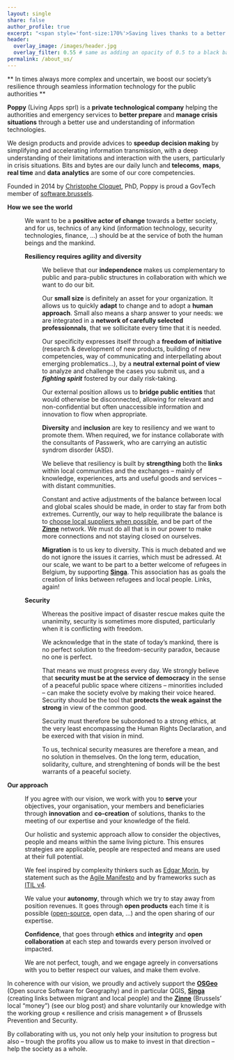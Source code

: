 ```yaml
---
layout: single
share: false
author_profile: true
excerpt: "<span style='font-size:170%'>Saving lives thanks to a better match<br>between humans and technology<br><br></span>"
header:
  overlay_image: /images/header.jpg
  overlay_filter: 0.55 # same as adding an opacity of 0.5 to a black background
permalink: /about_us/
---
```



<p class="has-line-data" data-line-start="1" data-line-end="2">** In times always more complex and uncertain, we boost our society’s resilience through seamless information technology for the public authorities **</p>
<p class="has-line-data" data-line-start="3" data-line-end="4"><strong>Poppy</strong> (Living Apps sprl) is a <strong>private technological company</strong> helping the authorities and emergency services to <strong>better prepare</strong> and <strong>manage crisis situations</strong> through a better use and understanding of information technologies.</p>
<p class="has-line-data" data-line-start="5" data-line-end="6">We design products and provide advices to <strong>speedup decision making</strong> by simplifying and accelerating information transmission, with a deep understanding of their limitations and interaction with the users, particularly in crisis situations. Bits and bytes are our daily lunch and <strong>telecoms</strong>, <strong>maps</strong>, <strong>real time</strong> and <strong>data analytics</strong> are some of our core competencies.</p>
<p class="has-line-data" data-line-start="7" data-line-end="8">Founded in 2014 by <a href="https://www.linkedin.com/in/ccloquet/">Christophe Cloquet</a>, PhD, Poppy is proud a GovTech member of <a href="https://software.brussels">software.brussels</a>.</p>
<dl>
<dt><strong>How we see the world</strong></dt>
<dd>
<p class="has-line-data" data-line-start="12" data-line-end="13">We want to be a <strong>positive actor of change</strong> towards a better society, and for us, technics of any kind (information technology, security technologies, finance, …) should be at the service of both the human beings and the mankind.</p>
<dl>
<dt><strong>Resiliency requires agility and diversity</strong></dt>
<dd>
<p class="has-line-data" data-line-start="15" data-line-end="16">We believe that our <strong>independence</strong> makes us complementary to public and para-public structures in collaboration with which we want to do our bit.</p>
</dd>
<dd>
<p class="has-line-data" data-line-start="17" data-line-end="18">Our <strong>small size</strong> is definitely an asset for your organization. It allows us to quickly <strong>adapt</strong> to change and to adopt a <strong>human approach</strong>. Small also means a sharp answer to your needs: we are integrated in a <strong>network of carefully selected professionnals</strong>, that we sollicitate every time that it is needed.</p>
</dd>
<dd>
<p class="has-line-data" data-line-start="19" data-line-end="20">Our specificity expresses itself through a <strong>freedom of initiative</strong> (research &amp;  development of new products, building of new competencies, way of communicating and interpellating about emerging problematics…), by a <strong>neutral external point of view</strong> to analyze and challenge the cases you submit us, and a <strong><em>fighting spirit</em></strong> fostered by our daily risk-taking.</p>
</dd>
<dd>
<p class="has-line-data" data-line-start="21" data-line-end="22">Our external position allows us to <strong>bridge public entities</strong> that would otherwise be disconnected, allowing for relevant and non-confidential but often unaccessible information and innovation to flow when appropriate.</p>
</dd>
<dd>
<p class="has-line-data" data-line-start="23" data-line-end="24"><strong>Diversity</strong> and <strong>inclusion</strong> are key to resiliency and we want to promote them. When required, we for instance collaborate with the consultants of Passwerk, who are carrying an autistic syndrom disorder (ASD).</p>
</dd>
<dd>
<p class="has-line-data" data-line-start="25" data-line-end="26">We believe that resiliency is built by <strong>strengthing</strong> both the <strong>links</strong> within local communities and the exchanges – mainly of knowledge, experiences, arts and useful goods and services – with distant communities.</p>
</dd>
<dd>
<p class="has-line-data" data-line-start="26" data-line-end="27">Constant and active adjustments of the balance between local and global scales should be made, in order to stay far from both extremes. Currently, our way to help requilibrate the balance is to <a href="BLOG">choose local suppliers when possible</a>, and be part of the <strong><a href="ZINNE">Zinne</a></strong> network. We must do all that is in our power to make more connections and not staying closed on ourselves.</p>
</dd>
<dd>
<p class="has-line-data" data-line-start="28" data-line-end="29"><strong>Migration</strong> is to us key to diversity. This is much debated and we do not ignore the issues it carries, which must be adressed. At our scale, we want to be part to a better welcome of refugees in Belgium, by supporting <strong><a href="SINGA">Singa</a></strong>. This association has as goals the creation of links between refugees and local people. Links, again!</p>
</dd>
</dl>
</dd>
<dd>
<dl>
<dt><strong>Security</strong></dt>
<dd>
<p class="has-line-data" data-line-start="31" data-line-end="32">Whereas the positive impact of disaster rescue makes quite the unanimity, security is sometimes more disputed, particularly when it is conflicting with freedom.</p>
</dd>
<dd>
<p class="has-line-data" data-line-start="33" data-line-end="34">We acknowledge that in the state of today’s mankind, there is no perfect solution to the freedom-security paradox, because no one is perfect.</p>
</dd>
<dd>
<p class="has-line-data" data-line-start="35" data-line-end="36">That means we must progress every day. We strongly believe that <strong>security must be at the service of democracy</strong> in the sense of a peaceful public space where citizens – minorities included – can make the society evolve by making their voice heared. Security should be the tool that <strong>protects the weak against the strong</strong> in view of the common good.</p>
</dd>
<dd>
<p class="has-line-data" data-line-start="37" data-line-end="38">Security must therefore be subordoned to a strong ethics, at the very least encompassing the Human Rights Declaration, and be exerced with that vision in mind.</p>
</dd>
<dd>
<p class="has-line-data" data-line-start="39" data-line-end="40">To us, technical security measures are therefore a mean, and no solution in themselves. On the long term, education, solidarity, culture, and strenghtening of bonds will be the best warrants of a peaceful society.</p>
</dd>
</dl>
</dd>
<dt><strong>Our approach</strong></dt>
<dd>
<p class="has-line-data" data-line-start="43" data-line-end="44">If you agree with our vision, we work with you to <strong>serve</strong> your objectives, your organisation, your members and beneficiaries through <strong>innovation</strong> and <strong>co-creation</strong> of solutions, thanks to the meeting of our expertise and your knowledge of the field.</p>
</dd>
<dd>
<p class="has-line-data" data-line-start="45" data-line-end="46">Our holistic and systemic approach allow to consider the objectives, people and means within the same living picture. This ensures strategies are applicable, people are respected and means are used at their full potential.</p>
</dd>
<dd>
<p class="has-line-data" data-line-start="47" data-line-end="48">We feel inspired by complexity thinkers such as <a href="MORIN">Edgar Morin</a>, by statement such as the <a href="AGILE">Agile Manifesto</a> and by frameworks such as <a href="ITIL">ITIL v4</a>.</p>
</dd>
<dd>
<p class="has-line-data" data-line-start="49" data-line-end="50">We value your <strong>autonomy</strong>, through which we try to stay away from position revenues. It goes through <strong>open products</strong> each time it is possible (<a href="GITHUB">open-source</a>, open data, …) and the open sharing of our expertise.</p>
</dd>
<dd>
<p class="has-line-data" data-line-start="51" data-line-end="52"><strong>Confidence</strong>, that goes through <strong>ethics</strong> and <strong>integrity</strong> and <strong>open collaboration</strong> at each step and towards every person involved or impacted.</p>
</dd>
<dd>
<p class="has-line-data" data-line-start="53" data-line-end="54">We are not perfect, tough, and we engage agreely in conversations with you to better respect our values, and make them evolve.</p>
</dd>
</dl>
<p class="has-line-data" data-line-start="55" data-line-end="56">In coherence with our vision, we proudly and actively support the <a href="http://foss4g.be"><strong>OSGeo</strong></a> (Open source Software for Geography) and in particular QGIS,  <a href="https://www.singa-belgium.org/"><strong>Singa</strong></a> (creating links between migrant and local people) and the <a href="https://www.zinne.brussels/"><strong>Zinne</strong></a> (Brussels’ local “money”) (see our blog post) and share voluntarily our knowledge with the working group « resilience and crisis management » of Brussels Prevention and Security.</p>
<p class="has-line-data" data-line-start="57" data-line-end="58">By collaborating with us, you not only help your insitution to progress but also – trough the profits you allow us to make to invest in that direction – help the society as a whole.</p>

